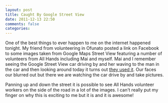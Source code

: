 ```yaml
---
layout: post
title: Caught By Google Street View
date: 2011-12-13 22:50
comments: false
categories:
---
```


One of the best things to ever happen to me on the internet happened tonight. My friend from volunteering in Ofunato posted a link on Facebook to some images taken from Google Maps Street View featuring a number of volunteers from All Hands including Mai and myself. Mai and I remember seeing the Google Street View car driving by and her waving to the man in the car and then looking around today it turns out [they used it](http://bit.ly/uJTTHB). Our faces our blurred out but there we are watching the car drive by and take pictures.

Panning up and down the street it is possible to see All Hands volunteer workers on the side of the road in a lot of the images. I can't really put my finger on why this is exciting to me but it is and it is awesome!